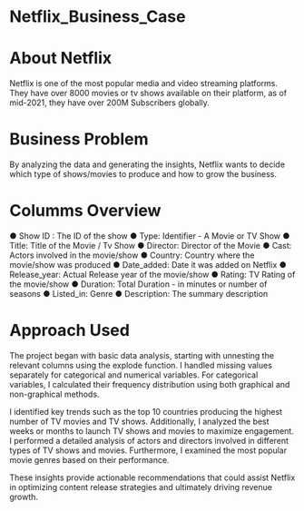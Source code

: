 # Netflix_Business_Case
# About Netflix
Netflix is one of the most popular media and video streaming platforms. They
have over 8000 movies or tv shows available on their platform, as of mid-2021,
they have over 200M Subscribers globally.

# Business Problem
By analyzing the data and generating the insights, Netflix wants to decide which type of shows/movies to produce and how to grow the business.

# Columms Overview
● Show ID : The ID of the show
● Type: Identifier - A Movie or TV Show
● Title: Title of the Movie / Tv Show
● Director: Director of the Movie
● Cast: Actors involved in the movie/show
● Country: Country where the movie/show was produced
● Date_added: Date it was added on Netflix
● Release_year: Actual Release year of the movie/show
● Rating: TV Rating of the movie/show
● Duration: Total Duration - in minutes or number of seasons
● Listed_in: Genre
● Description: The summary description

# Approach Used 

The project began with basic data analysis, starting with unnesting the relevant columns using the explode function. I handled missing values separately for categorical and numerical variables. For categorical variables, I calculated their frequency distribution using both graphical and non-graphical methods.

I identified key trends such as the top 10 countries producing the highest number of TV movies and TV shows. Additionally, I analyzed the best weeks or months to launch TV shows and movies to maximize engagement. I performed a detailed analysis of actors and directors involved in different types of TV shows and movies. Furthermore, I examined the most popular movie genres based on their performance.

These insights provide actionable recommendations that could assist Netflix in optimizing content release strategies and ultimately driving revenue growth.





